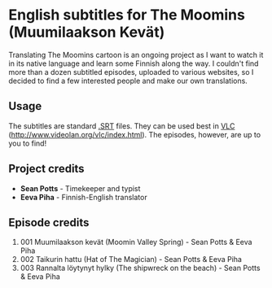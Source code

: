 # English subtitles for The Moomins (Muumilaakson Kevät)

Translating The Moomins cartoon is an ongoing project as I want to watch it in its native language and learn some Finnish along the way. I couldn't find more than a dozen subtitled episodes, uploaded to various websites, so I decided to find a few interested people and make our own translations.

## Usage

The subtitles are standard [.SRT](https://en.wikipedia.org/wiki/SubRip) files. They can be used best in [VLC](http://www.videolan.org/vlc/index.html) (http://www.videolan.org/vlc/index.html). The episodes, however, are up to you to find!

## Project credits

+ **Sean Potts** - Timekeeper and typist
+ **Eeva Piha** - Finnish-English translator

## Episode credits

1. 001 Muumilaakson kevät (Moomin Valley Spring) - Sean Potts & Eeva Piha
2. 002 Taikurin hattu (Hat of The Magician) - Sean Potts & Eeva Piha
3. 003 Rannalta löytynyt hylky (The shipwreck on the beach) - Sean Potts & Eeva Piha